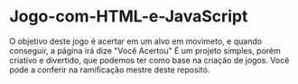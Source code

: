 # Jogo-com-HTML-e-JavaScript
O objetivo deste jogo é acertar em um alvo em movimeto, e quando conseguir, a página irá dize "Você Acertou"
É um projeto simples, porém criativo e divertido,  que podemos ter como base na criação de jogos.
Você pode a conferir na ramificação mestre deste repositó.
